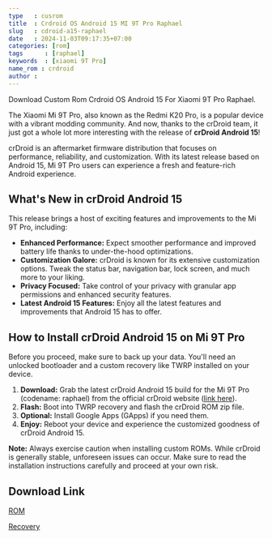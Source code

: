 ```yaml
---
type   : cusrom
title  : Crdroid OS Android 15 MI 9T Pro Raphael
slug   : cdroid-a15-raphael
date   : 2024-11-03T09:17:35+07:00
categories: [rom]
tags      : [raphael]
keywords  : [xiaomi 9T Pro]
name_rom : crdroid
author : 
---
```


Download Custom Rom Crdroid OS Android 15 For Xiaomi 9T Pro Raphael.

The Xiaomi Mi 9T Pro, also known as the Redmi K20 Pro, is a popular device with a vibrant modding community.  And now, thanks to the crDroid team, it just got a whole lot more interesting with the release of **crDroid Android 15**\!

crDroid is an aftermarket firmware distribution that focuses on performance, reliability, and customization. With its latest release based on Android 15, Mi 9T Pro users can experience a fresh and feature-rich Android experience.

## What's New in crDroid Android 15

This release brings a host of exciting features and improvements to the Mi 9T Pro, including:

  * **Enhanced Performance:** Expect smoother performance and improved battery life thanks to under-the-hood optimizations.
  * **Customization Galore:** crDroid is known for its extensive customization options. Tweak the status bar, navigation bar, lock screen, and much more to your liking.
  * **Privacy Focused:** Take control of your privacy with granular app permissions and enhanced security features.
  * **Latest Android 15 Features:** Enjoy all the latest features and improvements that Android 15 has to offer.

## How to Install crDroid Android 15 on Mi 9T Pro

Before you proceed, make sure to back up your data. You'll need an unlocked bootloader and a custom recovery like TWRP installed on your device.

1.  **Download:** Grab the latest crDroid Android 15 build for the Mi 9T Pro (codename: raphael) from the official crDroid website ([link here](https://www.google.com/url?sa=E&source=gmail&q=https://crdroid.net/raphael/11)).
2.  **Flash:** Boot into TWRP recovery and flash the crDroid ROM zip file.
3.  **Optional:** Install Google Apps (GApps) if you need them.
4.  **Enjoy:** Reboot your device and experience the customized goodness of crDroid Android 15.


**Note:**  Always exercise caution when installing custom ROMs. While crDroid is generally stable, unforeseen issues can occur. Make sure to read the installation instructions carefully and proceed at your own risk.



## Download Link
[ROM](https://sourceforge.net/projects/crdroid/files/raphael/11.x)

[Recovery](https://sourceforge.net/projects/crdroid/files/raphael/11.x/recovery/)
